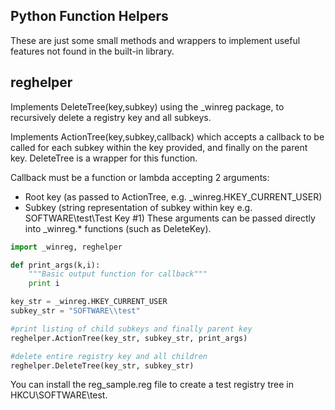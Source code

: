 Python Function Helpers
-----------------------
These are just some small methods and wrappers to implement useful features not found in the built-in library.

reghelper
---------
Implements DeleteTree(key,subkey) using the _winreg package, to recursively delete a registry key and all subkeys.

Implements ActionTree(key,subkey,callback) which accepts a callback to be called for each subkey within the key provided, and finally on the parent key. DeleteTree is a wrapper for this function.

Callback must be a function or lambda accepting 2 arguments: 
* Root key (as passed to ActionTree, e.g. _winreg.HKEY_CURRENT_USER) 
* Subkey (string representation of subkey within key e.g. SOFTWARE\test\Test Key #1)
These arguments can be passed directly into _winreg.* functions (such as DeleteKey).

```python
import _winreg, reghelper

def print_args(k,i):
    """Basic output function for callback"""
    print i

key_str = _winreg.HKEY_CURRENT_USER
subkey_str = "SOFTWARE\\test"

#print listing of child subkeys and finally parent key
reghelper.ActionTree(key_str, subkey_str, print_args)

#delete entire registry key and all children
reghelper.DeleteTree(key_str, subkey_str)
```
You can install the reg_sample.reg file to create a test registry tree in HKCU\SOFTWARE\test.